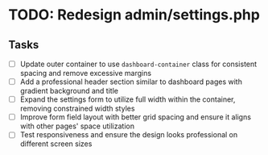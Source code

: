 # TODO: Redesign admin/settings.php

## Tasks

- [ ] Update outer container to use `dashboard-container` class for consistent spacing and remove excessive margins
- [ ] Add a professional header section similar to dashboard pages with gradient background and title
- [ ] Expand the settings form to utilize full width within the container, removing constrained width styles
- [ ] Improve form field layout with better grid spacing and ensure it aligns with other pages' space utilization
- [ ] Test responsiveness and ensure the design looks professional on different screen sizes
